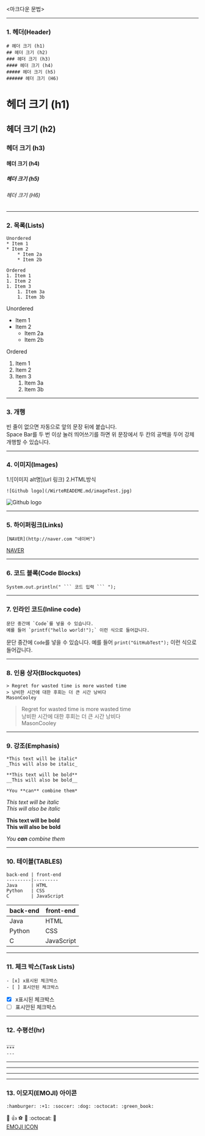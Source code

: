 <마크다운 문법>

---

### 1. 헤더(Header)
```
# 헤더 크기 (h1)
## 헤더 크기 (h2)
### 헤더 크기 (h3)
#### 헤더 크기 (h4)
##### 헤더 크기 (h5)
###### 헤더 크기 (H6)
```
# 헤더 크기 (h1)
## 헤더 크기 (h2)
### 헤더 크기 (h3)
#### 헤더 크기 (h4)
##### 헤더 크기 (h5)
###### 헤더 크기 (H6)

---

### 2. 목록(Lists)
```
Unordered 
* Item 1 
* Item 2 
    * Item 2a 
    * Item 2b 

Ordered 
1. Item 1 
1. Item 2 
1. Item 3 
    1. Item 3a 
    1. Item 3b
```
Unordered 
* Item 1 
* Item 2 
    * Item 2a 
    * Item 2b 

Ordered 
1. Item 1 
1. Item 2 
1. Item 3 
    1. Item 3a 
    1. Item 3b
    
---

### 3. 개행

빈 줄이 없으면 자동으로 앞의 문장 뒤에 붙습니다.  
Space Bar를 두 번 이상 눌러 띄어쓰기를 하면 위 문장에서 두 칸의 공백을 두어 강제 개행할 수 있습니다.

---

### 4. 이미지(Images)
1.![이미지 alt명](url 링크) 
2.HTML방식
```
![Github logo](/WirteREADEME.md/imageTest.jpg) 
```
![Github logo](/WirteREADEME.md/imageTest.jpg) 

---

### 5. 하이퍼링크(Links)
```
[NAVER](http://naver.com "네이버")
```
[NAVER](http://naver.com "네이버")

---

### 6. 코드 블록(Code Blocks)
```
System.out.println(" ``` 코드 입력 ``` ");
```

---

### 7. 인라인 코드(Inline code)
```
문단 중간에 `Code`를 넣을 수 있습니다. 
예를 들어 `printf("hello world!");` 이런 식으로 들어갑니다.
```
문단 중간에 `Code`를 넣을 수 있습니다. 
예를 들어 `print("GitHubTest");` 이런 식으로 들어갑니다.

---

### 8. 인용 상자(Blockquotes)
```
> Regret for wasted time is more wasted time  
> 낭비한 시간에 대한 후회는 더 큰 시간 낭비다  
MasonCooley
```

> Regret for wasted time is more wasted time  
> 낭비한 시간에 대한 후회는 더 큰 시간 낭비다  
MasonCooley

---

### 9. 강조(Emphasis)
```
*This text will be italic*  
_This will also be italic_  

**This text will be bold**  
__This will also be bold__  

*You **can** combine them*  
```

*This text will be italic*  
_This will also be italic_  

**This text will be bold**  
__This will also be bold__  

*You **can** combine them*  

---

### 10. 테이블(TABLES)
```
back-end | front-end
---------|---------
Java     | HTML
Python   | CSS
C        | JavaScript
```

back-end | front-end
---------|---------
Java     | HTML
Python   | CSS
C        | JavaScript

---

### 11. 체크 박스(Task Lists)
```
- [x] x표시된 체크박스
- [ ] 표시안된 체크박스
```

- [x] x표시된 체크박스  
- [ ] 표시안된 체크박스

---

### 12. 수평선(hr)
```
___
***
---
```
___
***
---

---

### 13. 이모지(EMOJI) 아이콘
```
:hamburger: :+1: :soccer: :dog: :octocat: :green_book:
```
:hamburger: :+1: :soccer: :dog: :octocat: :green_book:  
[EMOJI ICON](https://www.webfx.com/tools/emoji-cheat-sheet/)
